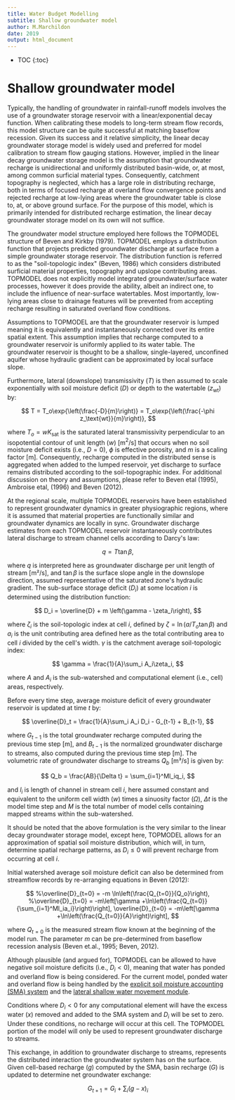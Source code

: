 ```yaml
---
title: Water Budget Modelling
subtitle: Shallow groundwater model
author: M.Marchildon
date: 2019
output: html_document
---
```


* TOC
{:toc}

# Shallow groundwater model

Typically, the handling of groundwater in rainfall-runoff models involves the use of a groundwater storage reservoir with a linear/exponential decay function. When calibrating these models to long-term stream flow records, this model structure can be quite successful at matching baseflow recession. Given its success and it relative simplicity, the linear decay groundwater storage model is widely used and preferred for model calibration to stream flow gauging stations. However, implied in the linear decay groundwater storage model is the assumption that groundwater recharge is unidirectional and uniformly distributed basin-wide, or, at most, among common surficial material types. Consequently, catchment topography is neglected, which has a large role in distributing recharge, both in terms of focused recharge at overland flow convergence points and rejected recharge at low-lying areas where the groundwater table is close to, at, or above ground surface. For the purpose of this model, which is primarily intended for distributed recharge estimation, the linear decay groundwater storage model on its own will not suffice.

The groundwater model structure employed here follows the TOPMODEL structure of Beven and Kirkby (1979). TOPMODEL employs a distribution function that projects predicted groundwater discharge at surface from a simple groundwater storage reservoir. The distribution function is referred to as the "soil-topologic index" (Beven, 1986) which considers distributed surficial material properties, topography and upslope contributing areas. TOPMODEL does not explicitly model integrated groundwater/surface water processes, however it does provide the ability, albeit an indirect one, to include the influence of near-surface watertables. Most importantly, low-lying areas close to drainage features will be prevented from accepting recharge resulting in saturated overland flow conditions. 

Assumptions to TOPMODEL are that the groundwater reservoir is lumped meaning it is equivalently and instantaneously connected over its entire spatial extent. This assumption implies that recharge computed to a groundwater reservoir is uniformly applied to its water table. The groundwater reservoir is thought to be a shallow, single-layered, unconfined aquifer whose hydraulic gradient can be approximated by local surface slope. 

Furthermore, lateral (downslope) transmissivity ($T$) is then assumed to scale exponentially with soil moisture deficit ($D$) or depth to the watertable ($z_\text{wt}$) by:

$$
	T = T_o\exp{\left(\frac{-D}{m}\right)} = T_o\exp{\left(\frac{-\phi z_\text{wt}}{m}\right)}, 
$$

where $T_o=wK_\text{sat}$ is the saturated lateral transmissivity perpendicular to an isopotential contour of unit length ($w$) [m$^2$/s] that occurs when no soil moisture deficit exists (i.e., $D=0$), $\phi$ is effective porosity, and $m$ is a scaling factor [m]. Consequently, recharge computed in the distributed sense is aggregated when added to the lumped reservoir, yet discharge to surface remains distributed according to the soil-topographic index. For additional discussion on theory and assumptions, please refer to Beven etal (1995), Ambroise etal, (1996) and Beven (2012).

At the regional scale, multiple TOPMODEL reservoirs have been established to represent groundwater dynamics in greater physiographic regions, where it is assumed that material properties are functionally similar and groundwater dynamics are locally in sync. Groundwater discharge estimates from each TOPMODEL reservoir instantaneously contributes lateral discharge to stream channel cells according to Darcy's law:

$$
	q = T\tan\beta,
$$
<!-- $$
	q = T\tan\beta = T_o\tan\beta\cdot e^{\left(\frac{-D}{m}\right)},
$$ -->

where $q$ is interpreted here as groundwater discharge per unit length of stream [m²/s], and $\tan\beta$ is the surface slope angle in the downslope direction, assumed representative of the saturated zone's hydraulic gradient. The sub-surface storage deficit ($D_i$) at some location $i$ is determined using the distribution function:


$$
	D_i = \overline{D} + m \left(\gamma - \zeta_i\right),
$$
<!-- $$
	D_i = \overline{D} + m \left[\gamma - \ln\left(\frac{a}{T_o \tan \beta}\right)_i\right],
$$ -->

where $\zeta_i$ is the soil-topologic index at cell $i$, defined by $\zeta=\ln(a/T_o \tan \beta)$ and $a_i$ is the unit contributing area defined here as the total contributing area to cell $i$ divided by the cell's width.  $\gamma$ is the catchment average soil-topologic index:

$$
	\gamma = \frac{1}{A}\sum_i A_i\zeta_i,
$$
<!-- $$
	\gamma = \frac{1}{A}\sum_i A_i\ln\left(\frac{a}{T_o \tan \beta}\right)_i,
$$ -->

where $A$ and $A_i$ is the sub-watershed and computational element (i.e., cell) areas, respectively. 

<!-- Rearranging the above terms, keeping non-variable terms on the $RHS$:
$$
  \delta D_i=D_i-\overline{D}=m\left(\gamma - \zeta_i\right)
$$
where $\delta D_i$ is the groundwater deficit relative to the regional mean. From this, at any time $t$, the local deficit is thus:
$$
 D_{i,t} = \delta D_i+\overline{D}_t
$$ -->

Before every time step, average moisture deficit of every groundwater reservoir is updated at time $t$ by:

$$
	\overline{D}_t = \frac{1}{A}\sum_i A_i D_i - G_{t-1} + B_{t-1},
$$

where $G_{t-1}$ is the total groundwater recharge computed during the previous time step [m], and $B_{t-1}$ is the normalized groundwater discharge to streams, also computed during the previous time step [m]. The volumetric rate of groundwater discharge to streams $Q_b$ [m³/s] is given by:

$$
	Q_b = \frac{AB}{\Delta t} = \sum_{i=1}^Ml_iq_i,
$$

and $l_i$ is length of channel in stream cell $i$, here assumed constant and equivalent to the uniform cell width ($w$) times a sinuosity factor ($\Omega$), $\Delta t$ is the model time step and $M$ is the total number of model cells containing mapped streams within the sub-watershed. 

<!-- For every stream cell, groundwater flux to stream cells $h_b$ [m/s] at time $t$ is given by:

$$
  h_{b,i}=\frac{l_iq_i}{A_i}=Q_o\exp\left(\frac{D_\text{inc}-D}{m}\right) \qquad i \in \text{streams}
$$
where discharge to stream cell $i$ at saturated conditions $(D_\text{inc}-D=0)$:

$$
  Q_o=\Omega\cdot \frac{T_o\tan\beta}{w}
$$

and thus basin-wide groundwater discharge to streams:

$$
  B = \Delta t \sum_{i=1}^M h_{b,i}
$$

where $D_\text{inc}$ is an offset, meant to accommodate the degree of channel incision (i.e., the difference between channel elevation and cell elevation). -->

It should be noted that the above formulation is the very similar to the linear decay groundwater storage model, except here, TOPMODEL allows for an approximation of spatial soil moisture distribution, which will, in turn, determine spatial recharge patterns, as $D_i\leq 0$ will prevent recharge from occurring at cell $i$. 

Initial watershed average soil moisture deficit can also be determined from streamflow records by re-arranging equations in Beven (2012):

$$
	%\overline{D}_{t=0} = -m \ln\left(\frac{Q_{t=0}}{Q_o}\right),
	%\overline{D}_{t=0} = -m\left[\gamma +\ln\left(\frac{Q_{t=0}}{\sum_{i=1}^Ml_ia_i}\right)\right],
	\overline{D}_{t=0} = -m\left[\gamma +\ln\left(\frac{Q_{t=0}}{A}\right)\right],
$$

where $Q_{t=0}$ is the measured stream flow known at the beginning of the model run. The parameter $m$ can be pre-determined from baseflow recession analysis (Beven et.al., 1995; Beven, 2012).

Although plausible (and argued for), TOPMODEL can be allowed to have negative soil moisture deficits (i.e., $D_i<0$), meaning that water has ponded and overland flow is being considered. For the current model, ponded water and overland flow is being handled by the [explicit soil moisture accounting (SMA) system](/interpolants/modelling/waterbudget/sma.html) and the [lateral shallow water movement module](/interpolants/modelling/waterbudget/overlandflow.html). 

Conditions where $D_i<0$ for any computational element will have the excess water $(x)$ removed and added to the SMA system and $D_i$ will be set to zero. Under these conditions, no recharge will occur at this cell. The TOPMODEL portion of the model will only be used to represent groundwater discharge to streams.

This exchange, in addition to groundwater discharge to streams, represents the distributed interaction the groundwater system has on the surface. Given cell-based recharge ($g$) computed by the SMA, basin recharge $(G)$ is updated to determine net groundwater exchange:

$$
  G_{t+1} = G_i+\sum_i(g-x)_i
$$



<!-- Lateral flux is approximated with steady-state Darcian flows under a uniform recharge rate with an effective hydraulic gradient approximated by local surface slope (Ambroise et.al., 1996).
$$
	q = aR = T\tan\beta,
$$
where $a$ is the contributing area [m²], $R$ is the  -->


